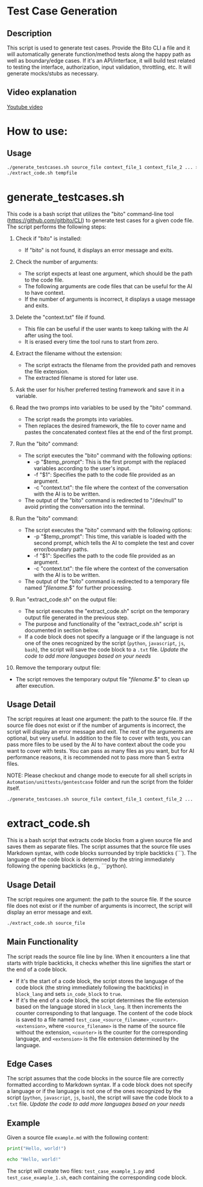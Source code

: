 # Test Case Generation

## Description
This script is used to generate test cases. Provide the Bito CLI a file and it will automatically generate function/method tests along the happy path as well as boundary/edge cases. If it's an API/interface, it will build test related to testing the interface, authorization, input validation, throttling, etc. It will generate mocks/stubs as necessary. 

## Video explanation
[Youtube video](https://youtu.be/qxpho1Q1Rlw)

# How to use:
## Usage
```bash
./generate_testcases.sh source_file context_file_1 context_file_2 ... > tempfile
./extract_code.sh tempfile
```

# generate_testcases.sh

This code is a bash script that utilizes the "bito" command-line tool (https://github.com/gitbito/CLI) to generate test cases for a given code file. The script performs the following steps:

1. Check if "bito" is installed:
   - If "bito" is not found, it displays an error message and exits.

2. Check the number of arguments:
   - The script expects at least one argument, which should be the path to the code file.
   - The following arguments are code files that can be useful for the AI to have context.
   - If the number of arguments is incorrect, it displays a usage message and exits.

3. Delete the "context.txt" file if found.
   - This file can be useful if the user wants to keep talking with the AI after using the tool.
   - It is erased every time the tool runs to start from zero.

4. Extract the filename without the extension:
   - The script extracts the filename from the provided path and removes the file extension.
   - The extracted filename is stored for later use.

5. Ask the user for his/her preferred testing framework and save it in a variable.

6. Read the two promps into variables to be used by the "bito" command.
   - The script reads the prompts into variables.
   - Then replaces the desired framework, the file to cover name and pastes the concatenated context files at the end of the first prompt.

7. Run the "bito" command:
   - The script executes the "bito" command with the following options:
     - -p "$temp_prompt": This is the first prompt with the replaced variables according to the user's input.
     - -f "$1": Specifies the path to the code file provided as an argument.
     - -c "context.txt": the file where the context of the conversation with the AI is to be written.
   - The output of the "bito" command is redirected to "/dev/null" to avoid printing the conversation into the terminal.

8. Run the "bito" command:
   - The script executes the "bito" command with the following options:
     - -p "$temp_prompt": This time, this variable is loaded with the second prompt, which tells the AI to complete the test and cover error/boundary paths.
     - -f "$1": Specifies the path to the code file provided as an argument.
     - -c "context.txt": the file where the context of the conversation with the AI is to be written.
   - The output of the "bito" command is redirected to a temporary file named "${filename}.$$" for further processing.

9. Run "extract_code.sh" on the output file:
   - The script executes the "extract_code.sh" script on the temporary output file generated in the previous step.
   - The purpose and functionality of the "extract_code.sh" script is documented in section below.
   - If a code block does not specify a language or if the language is not one of the ones recognized by the script (`python`, `javascript`, `js`, `bash`), the script will save the code block to a `.txt` file. *Update the code to add more languages based on your needs*

10. Remove the temporary output file:
   - The script removes the temporary output file "${filename}.$$" to clean up after execution.

## Usage Detail
The script requires at least one argument: the path to the source file. If the source file does not exist or if the number of arguments is incorrect, the script will display an error message and exit.
The rest of the arguments are optional, but very useful. In addition to the file to cover with tests, you can pass more files to be used by the AI to have context about the code you want to cover with tests. You can pass as many files as you want, but for AI performance reasons, it is recommended not to pass more than 5 extra files.

NOTE: Please checkout and change mode to execute for all shell scripts in `Automation/unittests/gentestcase` folder and run the script from the folder itself.

```bash
./generate_testcases.sh source_file context_file_1 context_file_2 ...
```

# extract_code.sh

This is a bash script that extracts code blocks from a given source file and saves them as separate files. The script assumes that the source file uses Markdown syntax, with code blocks surrounded by triple backticks (\```). The language of the code block is determined by the string immediately following the opening backticks (e.g., ```python).

## Usage Detail

The script requires one argument: the path to the source file. If the source file does not exist or if the number of arguments is incorrect, the script will display an error message and exit.

```bash
./extract_code.sh source_file
```

## Main Functionality
The script reads the source file line by line. When it encounters a line that starts with triple backticks, it checks whether this line signifies the start or the end of a code block.

- If it's the start of a code block, the script stores the language of the code block (the string immediately following the backticks) in `block_lang` and sets `in_code_block` to `true`.
- If it's the end of a code block, the script determines the file extension based on the language stored in `block_lang`. It then increments the counter corresponding to that language. The content of the code block is saved to a file named `test_case_<source_filename>_<counter>.<extension>`, where `<source_filename>` is the name of the source file without the extension, `<counter>` is the counter for the corresponding language, and `<extension>` is the file extension determined by the language.

## Edge Cases
The script assumes that the code blocks in the source file are correctly formatted according to Markdown syntax. If a code block does not specify a language or if the language is not one of the ones recognized by the script (`python`, `javascript`, `js`, `bash`), the script will save the code block to a `.txt` file. *Update the code to add more languages based on your needs*

## Example
Given a source file `example.md` with the following content:

```python
print("Hello, world!")
```

```bash
echo "Hello, world!"
```

The script will create two files: `test_case_example_1.py` and `test_case_example_1.sh`, each containing the corresponding code block.
